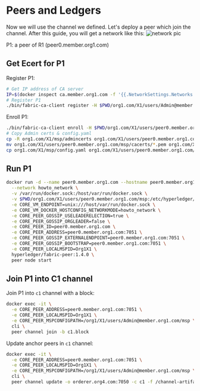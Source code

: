 # Peers and Ledgers

Now we will use the channel we defined. Let's deploy a peer which join the channel.
After this guide, you will get a network like this:
![network pic](https://hyperledger-fabric.readthedocs.io/en/release-1.3/_images/network.diagram.5.png "Target network - 05")

P1: a peer of R1 (peer0.member.org1.com)

## Get Ecert for P1

Register P1:

```bash
# Get IP address of CA server
IP=$(docker inspect ca.member.org1.com -f '{{.NetworkSettings.Networks.howto_network.IPAddress}}')
# Register P1
./bin/fabric-ca-client register -H $PWD/org1.com/X1/users/Admin@member.org1.com --id.name "peer0.member.org1.com" --id.type peer --id.maxenrollments 1 --id.secret peerpw

```

Enroll P1:

```bash
./bin/fabric-ca-client enroll -H $PWD/org1.com/X1/users/peer0.member.org1.com -u http://peer0.member.org1.com:peerpw@${IP}:7054 --csr.names C=KR,ST=Seoul,L=Gangdong-gu,O=member.org1.com
# Copy Admin certs & config.yaml
cp -R org1.com/X1/msp/admincerts org1.com/X1/users/peer0.member.org1.com/msp/
mv org1.com/X1/users/peer0.member.org1.com/msp/cacerts/*.pem org1.com/X1/users/peer0.member.org1.com/msp/cacerts/ca.member.org1.com-cert.pem
cp org1.com/X1/msp/config.yaml org1.com/X1/users/peer0.member.org1.com/msp/
```

## Run P1

```bash
docker run -d --name peer0.member.org1.com --hostname peer0.member.org1.com \
  --network howto_network \
  -v /var/run/docker.sock:/host/var/run/docker.sock \
  -v $PWD/org1.com/X1/users/peer0.member.org1.com/msp:/etc/hyperledger/fabric/msp \
  -e CORE_VM_ENDPOINT=unix:///host/var/run/docker.sock \
  -e CORE_VM_DOCKER_HOSTCONFIG_NETWORKMODE=howto_network \
  -e CORE_PEER_GOSSIP_USELEADERELECTION=true \
  -e CORE_PEER_GOSSIP_ORGLEADER=false \
  -e CORE_PEER_ID=peer0.member.org1.com \
  -e CORE_PEER_ADDRESS=peer0.member.org1.com:7051 \
  -e CORE_PEER_GOSSIP_EXTERNALENDPOINT=peer0.member.org1.com:7051 \
  -e CORE_PEER_GOSSIP_BOOTSTRAP=peer0.member.org1.com:7051 \
  -e CORE_PEER_LOCALMSPID=Org1X1 \
  hyperledger/fabric-peer:1.4.0 \
  peer node start
```

## Join P1 into C1 channel

Join P1 into `c1` channel with a block:

```bash
docker exec -it \
  -e CORE_PEER_ADDRESS=peer0.member.org1.com:7051 \
  -e CORE_PEER_LOCALMSPID=Org1X1 \
  -e CORE_PEER_MSPCONFIGPATH=/org1/X1/users/Admin@member.org1.com/msp \
  cli \
  peer channel join -b c1.block
```

Update anchor peers in `c1` channel:

```bash
docker exec -it \
  -e CORE_PEER_ADDRESS=peer0.member.org1.com:7051 \
  -e CORE_PEER_LOCALMSPID=Org1X1 \
  -e CORE_PEER_MSPCONFIGPATH=/org1/X1/users/Admin@member.org1.com/msp \
  cli \
  peer channel update -o orderer.org4.com:7050 -c c1 -f /channel-artifacts/C1R1anchors.tx
```